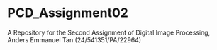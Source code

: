 # PCD_Assignment02
A Repository for the Second Assignment of Digital Image Processing, Anders Emmanuel Tan (24/541351/PA/22964)
